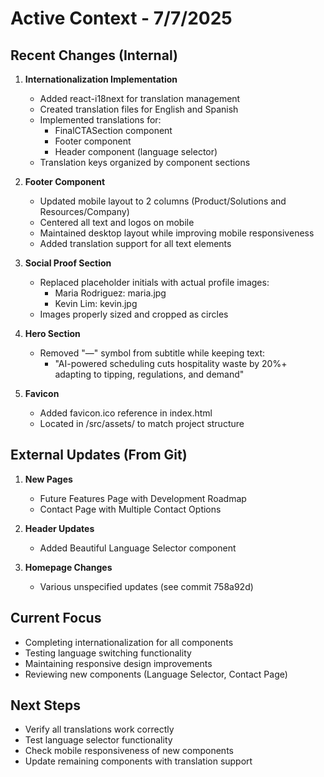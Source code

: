# Active Context - 7/7/2025

## Recent Changes (Internal)
1. **Internationalization Implementation**
   - Added react-i18next for translation management
   - Created translation files for English and Spanish
   - Implemented translations for:
     - FinalCTASection component
     - Footer component
     - Header component (language selector)
   - Translation keys organized by component sections

2. **Footer Component**
   - Updated mobile layout to 2 columns (Product/Solutions and Resources/Company)
   - Centered all text and logos on mobile
   - Maintained desktop layout while improving mobile responsiveness
   - Added translation support for all text elements

3. **Social Proof Section**
   - Replaced placeholder initials with actual profile images:
     - Maria Rodriguez: maria.jpg
     - Kevin Lim: kevin.jpg
   - Images properly sized and cropped as circles

4. **Hero Section**
   - Removed "—" symbol from subtitle while keeping text:
     - "AI-powered scheduling cuts hospitality waste by 20%+ adapting to tipping, regulations, and demand"

5. **Favicon**
   - Added favicon.ico reference in index.html
   - Located in /src/assets/ to match project structure

## External Updates (From Git)
1. **New Pages**
   - Future Features Page with Development Roadmap
   - Contact Page with Multiple Contact Options

2. **Header Updates**
   - Added Beautiful Language Selector component

3. **Homepage Changes**
   - Various unspecified updates (see commit 758a92d)

## Current Focus
- Completing internationalization for all components
- Testing language switching functionality
- Maintaining responsive design improvements
- Reviewing new components (Language Selector, Contact Page)

## Next Steps
- Verify all translations work correctly
- Test language selector functionality
- Check mobile responsiveness of new components
- Update remaining components with translation support
